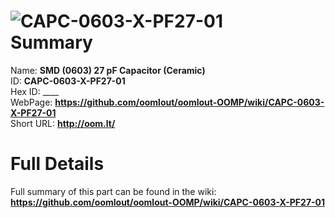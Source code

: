 
![CAPC-0603-X-PF27-01](https://github.com/oomlout/oomlout-OOMP/blob/master/parts/CAPC-0603-X-PF27-01/CAPC-0603-X-PF27-01_420.jpg)   
Summary
=================
  
Name: __SMD (0603) 27 pF Capacitor (Ceramic)__    
ID: __CAPC-0603-X-PF27-01__   
Hex ID: ____   
WebPage: __https://github.com/oomlout/oomlout-OOMP/wiki/CAPC-0603-X-PF27-01__   
Short URL: __http://oom.lt/__   

Full Details
==========================
Full summary of this part can be found in the wiki:   
__https://github.com/oomlout/oomlout-OOMP/wiki/CAPC-0603-X-PF27-01__    

